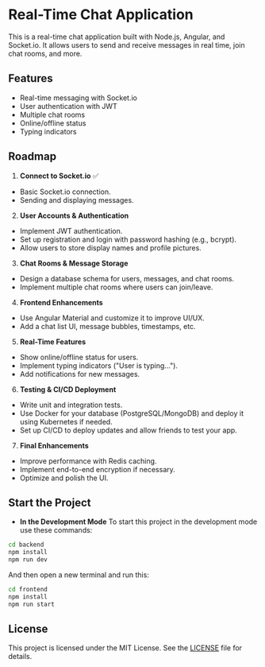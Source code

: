 # Real-Time Chat Application

This is a real-time chat application built with Node.js, Angular, and Socket.io. It allows users to send and receive messages in real time, join chat rooms, and more.

## Features
- Real-time messaging with Socket.io
- User authentication with JWT
- Multiple chat rooms
- Online/offline status
- Typing indicators

## Roadmap
1. **Connect to Socket.io** ✅ 
  - Basic Socket.io connection.
  - Sending and displaying messages.

2. **User Accounts & Authentication**
  - Implement JWT authentication.
  - Set up registration and login with password hashing (e.g., bcrypt).
  - Allow users to store display names and profile pictures.

3. **Chat Rooms & Message Storage**
  - Design a database schema for users, messages, and chat rooms.
  - Implement multiple chat rooms where users can join/leave.

4. **Frontend Enhancements**
  - Use Angular Material and customize it to improve UI/UX.
  - Add a chat list UI, message bubbles, timestamps, etc.

5. **Real-Time Features**
  - Show online/offline status for users.
  - Implement typing indicators ("User is typing...").
  - Add notifications for new messages.

6. **Testing & CI/CD Deployment**
  - Write unit and integration tests.
  - Use Docker for your database (PostgreSQL/MongoDB) and deploy it using Kubernetes if needed.
  - Set up CI/CD to deploy updates and allow friends to test your app.

7. **Final Enhancements**
  - Improve performance with Redis caching.
  - Implement end-to-end encryption if necessary.
  - Optimize and polish the UI.

## Start the Project

- **In the Development Mode**
To start this project in the development mode use these commands:

```bash
cd backend
npm install
npm run dev

```

And then open a new terminal and run this:

```bash
cd frontend
npm install
npm run start

```

## License

This project is licensed under the MIT License. See the [LICENSE](./LICENSE) file for details.
